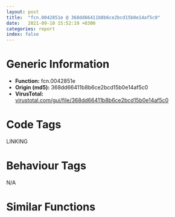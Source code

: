 ```yaml
---
layout: post
title:  "fcn.0042851e @ 368dd66411b8b6ce2bcd15b0e14af5c0"
date:   2021-09-10 15:52:19 +0300
categories: report
index: false
---
```


# Generic Information
- **Function:** fcn.0042851e
- **Origin (md5):** 368dd66411b8b6ce2bcd15b0e14af5c0
- **VirusTotal:** [virustotal.com/gui/file/368dd66411b8b6ce2bcd15b0e14af5c0][virustotal_ref]

# Code Tags
<span class="tag" id="LINKING">LINKING</span>


# Behaviour Tags
<span class="bhv-tag" id="na">N/A</span>

# Similar Functions
<script type="text/javascript" src="https://www.gstatic.com/charts/loader.js"></script>
<script type="text/javascript">

    google.charts.load('current', {'packages':['corechart']});
    google.charts.setOnLoadCallback(drawChart);

    function drawChart() {
    var data = new google.visualization.DataTable();
        data.addColumn('number', 'X');
        data.addColumn('number', 'Y');
        data.addColumn({type: 'string', role: 'tooltip', 'p': {'html': true}});
        data.addColumn({'type': 'string', 'role': 'style'});
        
        data.addRows([
    [-26.275787353515625, 210.88331604003906, '<b><a href="/report/fcn.0042851e@368dd66411b8b6ce2bcd15b0e14af5c0">fcn.0042851e</a><br>@368dd66411b8b6ce2bcd15b0e14af5c0</b><br>mov edi, edi<br>push ebp<br>mov ebp, esp<br>push ecx<br>push ebx<br>push esi<br>push edi<br>mov edi, dword[ebp+8]<br>jmp 0x4285d0<br>mov ebx, dword[edi]<br>lea eax, [ebx*4+0x4d7b28]<br>mov esi, dword[eax]<br>mov dword[ebp-4], eax<br>test esi, esi<br>je 0x42854c<br>cmp esi, 0xffffffff<br>je 0x4285cd<br>jmp 0x4285c9<br>mov ebx, dword[ebx*4+0x43bf40]<br>push 0x800<br>push 0<br>push ebx<br>call dword[sym.imp.KERNEL32.dll_LoadLibraryExW]<br>mov esi, eax<br>test esi, esi<br>jne 0x4285b7<br>call dword[sym.imp.KERNEL32.dll_GetLastError]<br>cmp eax, 0x57<br>jne 0x4285a7<br>push 7<br>push str.api_ms_<br>push ebx<br>call fcn.00425be8<br>add esp, 0xc<br>test eax, eax<br>je 0x4285a7<br>push 7<br>push str.ext_ms_<br>push ebx<br>call fcn.00425be8<br>add esp, 0xc<br>test eax, eax<br>je 0x4285a7<br>push esi<br>push esi<br>push ebx<br>call dword[sym.imp.KERNEL32.dll_LoadLibraryExW]<br>mov esi, eax<br>jmp 0x4285a9<br>xor esi, esi<br>test esi, esi<br>jne 0x4285b7<br>mov ecx, dword[ebp-4]<br>or eax, 0xffffffff<br>xchg dword[ecx], eax<br>jmp 0x4285cd<br>mov ecx, dword[ebp-4]<br>mov eax, esi<br>xchg dword[ecx], eax<br>test eax, eax<br>je 0x4285c9<br>push esi<br>call dword[sym.imp.KERNEL32.dll_FreeLibrary]<br>test esi, esi<br>jne 0x4285e2<br>add edi, 4<br>cmp edi, dword[ebp+0xc]<br>jne 0x42852f<br>xor eax, eax<br>pop edi<br>pop esi<br>pop ebx<br>mov esp, ebp<br>pop ebp<br>ret <br>mov eax, esi<br>jmp 0x4285db<br><eoc> ', 'point { fill-color: #e0440e; }'],
[-18.191673278808594, 157.600341796875, '<b><a href="/report/fcn.00473510@2dd6da6129e47fd72c5b6249eef16bbb">fcn.00473510</a><br>@2dd6da6129e47fd72c5b6249eef16bbb</b><br>mov edi, edi<br>push ebp<br>mov ebp, esp<br>push ecx<br>push ebx<br>push esi<br>push edi<br>mov edi, dword[ebp+8]<br>jmp 0x4735c2<br>mov ebx, dword[edi]<br>lea eax, [ebx*4+0x49f008]<br>mov esi, dword[eax]<br>mov dword[ebp-4], eax<br>test esi, esi<br>je 0x47353e<br>cmp esi, 0xffffffff<br>je 0x4735bf<br>jmp 0x4735bb<br>mov ebx, dword[ebx*4+0x48b2c0]<br>push 0x800<br>push 0<br>push ebx<br>call dword[sym.imp.KERNEL32.dll_LoadLibraryExW]<br>mov esi, eax<br>test esi, esi<br>jne 0x4735a9<br>call dword[sym.imp.KERNEL32.dll_GetLastError]<br>cmp eax, 0x57<br>jne 0x473599<br>push 7<br>push str.api_ms_<br>push ebx<br>call fcn.00471198<br>add esp, 0xc<br>test eax, eax<br>je 0x473599<br>push 7<br>push str.ext_ms_<br>push ebx<br>call fcn.00471198<br>add esp, 0xc<br>test eax, eax<br>je 0x473599<br>push esi<br>push esi<br>push ebx<br>call dword[sym.imp.KERNEL32.dll_LoadLibraryExW]<br>mov esi, eax<br>jmp 0x47359b<br>xor esi, esi<br>test esi, esi<br>jne 0x4735a9<br>mov ecx, dword[ebp-4]<br>or eax, 0xffffffff<br>xchg dword[ecx], eax<br>jmp 0x4735bf<br>mov ecx, dword[ebp-4]<br>mov eax, esi<br>xchg dword[ecx], eax<br>test eax, eax<br>je 0x4735bb<br>push esi<br>call dword[sym.imp.KERNEL32.dll_FreeLibrary]<br>test esi, esi<br>jne 0x4735d4<br>add edi, 4<br>cmp edi, dword[ebp+0xc]<br>jne 0x473521<br>xor eax, eax<br>pop edi<br>pop esi<br>pop ebx<br>mov esp, ebp<br>pop ebp<br>ret <br>mov eax, esi<br>jmp 0x4735cd<br><eoc> ', 'null'],
[23.22968292236328, -311.05364990234375, '<b><a href="/report/fcn.0046655e@125511dc58d9fe5b15e0562013727778">fcn.0046655e</a><br>@125511dc58d9fe5b15e0562013727778</b><br>push ebp<br>mov ebp, esp<br>push ecx<br>push ebx<br>push esi<br>push edi<br>mov edi, dword[ebp+8]<br>jmp 0x46660e<br>mov ebx, dword[edi]<br>lea eax, [ebx*4+0x49eae8]<br>mov esi, dword[eax]<br>mov dword[ebp-4], eax<br>test esi, esi<br>je 0x46658a<br>cmp esi, 0xffffffff<br>je 0x46660b<br>jmp 0x466607<br>mov ebx, dword[ebx*4+0x48926c]<br>push 0x800<br>push 0<br>push ebx<br>call dword[sym.imp.KERNEL32.dll_LoadLibraryExW]<br>mov esi, eax<br>test esi, esi<br>jne 0x4665f5<br>call dword[sym.imp.KERNEL32.dll_GetLastError]<br>cmp eax, 0x57<br>jne 0x4665e5<br>push 7<br>push str.api-ms-<br>push ebx<br>call fcn.00471198<br>add esp, 0xc<br>test eax, eax<br>je 0x4665e5<br>push 7<br>push str.ext-ms-<br>push ebx<br>call fcn.00471198<br>add esp, 0xc<br>test eax, eax<br>je 0x4665e5<br>push esi<br>push esi<br>push ebx<br>call dword[sym.imp.KERNEL32.dll_LoadLibraryExW]<br>mov esi, eax<br>jmp 0x4665e7<br>xor esi, esi<br>test esi, esi<br>jne 0x4665f5<br>mov ecx, dword[ebp-4]<br>or eax, 0xffffffff<br>xchg dword[ecx], eax<br>jmp 0x46660b<br>mov ecx, dword[ebp-4]<br>mov eax, esi<br>xchg dword[ecx], eax<br>test eax, eax<br>je 0x466607<br>push esi<br>call dword[sym.imp.KERNEL32.dll_FreeLibrary]<br>test esi, esi<br>jne 0x46661e<br>add edi, 4<br>cmp edi, dword[ebp+0xc]<br>jne 0x46656d<br>xor eax, eax<br>pop edi<br>pop esi<br>pop ebx<br>leave <br>ret <br>mov eax, esi<br>jmp 0x466619<br><eoc> ', 'null'],
[14.700180053710938, -278.27117919921875, '<b><a href="/report/fcn.0040bc8f@6312517583453b51c66fd5c06a181092">fcn.0040bc8f</a><br>@6312517583453b51c66fd5c06a181092</b><br>push ebp<br>mov ebp, esp<br>push ecx<br>push ebx<br>push esi<br>push edi<br>mov edi, dword[ebp+8]<br>jmp 0x40bd3f<br>mov ebx, dword[edi]<br>lea eax, [ebx*4+0x42f5a4]<br>mov esi, dword[eax]<br>mov dword[ebp-4], eax<br>test esi, esi<br>je 0x40bcbb<br>cmp esi, 0xffffffff<br>je 0x40bd3c<br>jmp 0x40bd38<br>mov ebx, dword[ebx*4+0x422454]<br>push 0x800<br>push 0<br>push ebx<br>call dword[sym.imp.KERNEL32.dll_LoadLibraryExW]<br>mov esi, eax<br>test esi, esi<br>jne 0x40bd26<br>call dword[sym.imp.KERNEL32.dll_GetLastError]<br>cmp eax, 0x57<br>jne 0x40bd16<br>push 7<br>push str.api-ms-<br>push ebx<br>call fcn.004110a4<br>add esp, 0xc<br>test eax, eax<br>je 0x40bd16<br>push 7<br>push str.ext-ms-<br>push ebx<br>call fcn.004110a4<br>add esp, 0xc<br>test eax, eax<br>je 0x40bd16<br>push esi<br>push esi<br>push ebx<br>call dword[sym.imp.KERNEL32.dll_LoadLibraryExW]<br>mov esi, eax<br>jmp 0x40bd18<br>xor esi, esi<br>test esi, esi<br>jne 0x40bd26<br>mov ecx, dword[ebp-4]<br>or eax, 0xffffffff<br>xchg dword[ecx], eax<br>jmp 0x40bd3c<br>mov ecx, dword[ebp-4]<br>mov eax, esi<br>xchg dword[ecx], eax<br>test eax, eax<br>je 0x40bd38<br>push esi<br>call dword[sym.imp.KERNEL32.dll_FreeLibrary]<br>test esi, esi<br>jne 0x40bd4f<br>add edi, 4<br>cmp edi, dword[ebp+0xc]<br>jne 0x40bc9e<br>xor eax, eax<br>pop edi<br>pop esi<br>pop ebx<br>leave <br>ret <br>mov eax, esi<br>jmp 0x40bd4a<br><eoc> ', 'null'],
[11.912636756896973, 204.68699645996094, '<b><a href="/report/fcn.0041211e@0606e50385fe518042f9ea006b816a98">fcn.0041211e</a><br>@0606e50385fe518042f9ea006b816a98</b><br>mov edi, edi<br>push ebp<br>mov ebp, esp<br>push ecx<br>push ebx<br>push esi<br>push edi<br>mov edi, dword[ebp+8]<br>jmp 0x4121d0<br>mov ebx, dword[edi]<br>lea eax, [ebx*4+0x42f8e0]<br>mov esi, dword[eax]<br>mov dword[ebp-4], eax<br>test esi, esi<br>je 0x41214c<br>cmp esi, 0xffffffff<br>je 0x4121cd<br>jmp 0x4121c9<br>mov ebx, dword[ebx*4+0x423dd8]<br>push 0x800<br>push 0<br>push ebx<br>call dword[sym.imp.KERNEL32.dll_LoadLibraryExW]<br>mov esi, eax<br>test esi, esi<br>jne 0x4121b7<br>call dword[sym.imp.KERNEL32.dll_GetLastError]<br>cmp eax, 0x57<br>jne 0x4121a7<br>push 7<br>push str.api_ms_<br>push ebx<br>call fcn.004110a4<br>add esp, 0xc<br>test eax, eax<br>je 0x4121a7<br>push 7<br>push str.ext_ms_<br>push ebx<br>call fcn.004110a4<br>add esp, 0xc<br>test eax, eax<br>je 0x4121a7<br>push esi<br>push esi<br>push ebx<br>call dword[sym.imp.KERNEL32.dll_LoadLibraryExW]<br>mov esi, eax<br>jmp 0x4121a9<br>xor esi, esi<br>test esi, esi<br>jne 0x4121b7<br>mov ecx, dword[ebp-4]<br>or eax, 0xffffffff<br>xchg dword[ecx], eax<br>jmp 0x4121cd<br>mov ecx, dword[ebp-4]<br>mov eax, esi<br>xchg dword[ecx], eax<br>test eax, eax<br>je 0x4121c9<br>push esi<br>call dword[sym.imp.KERNEL32.dll_FreeLibrary]<br>test esi, esi<br>jne 0x4121e2<br>add edi, 4<br>cmp edi, dword[ebp+0xc]<br>jne 0x41212f<br>xor eax, eax<br>pop edi<br>pop esi<br>pop ebx<br>mov esp, ebp<br>pop ebp<br>ret <br>mov eax, esi<br>jmp 0x4121db<br><eoc> ', 'null'],
[10.234258651733398, -297.8752136230469, '<b><a href="/report/fcn.0046655e@da55f6ad71c51a7bfc62709434cb3d45">fcn.0046655e</a><br>@da55f6ad71c51a7bfc62709434cb3d45</b><br>push ebp<br>mov ebp, esp<br>push ecx<br>push ebx<br>push esi<br>push edi<br>mov edi, dword[ebp+8]<br>jmp 0x46660e<br>mov ebx, dword[edi]<br>lea eax, [ebx*4+0x49eae8]<br>mov esi, dword[eax]<br>mov dword[ebp-4], eax<br>test esi, esi<br>je 0x46658a<br>cmp esi, 0xffffffff<br>je 0x46660b<br>jmp 0x466607<br>mov ebx, dword[ebx*4+0x48926c]<br>push 0x800<br>push 0<br>push ebx<br>call dword[sym.imp.KERNEL32.dll_LoadLibraryExW]<br>mov esi, eax<br>test esi, esi<br>jne 0x4665f5<br>call dword[sym.imp.KERNEL32.dll_GetLastError]<br>cmp eax, 0x57<br>jne 0x4665e5<br>push 7<br>push str.api-ms-<br>push ebx<br>call fcn.00471198<br>add esp, 0xc<br>test eax, eax<br>je 0x4665e5<br>push 7<br>push str.ext-ms-<br>push ebx<br>call fcn.00471198<br>add esp, 0xc<br>test eax, eax<br>je 0x4665e5<br>push esi<br>push esi<br>push ebx<br>call dword[sym.imp.KERNEL32.dll_LoadLibraryExW]<br>mov esi, eax<br>jmp 0x4665e7<br>xor esi, esi<br>test esi, esi<br>jne 0x4665f5<br>mov ecx, dword[ebp-4]<br>or eax, 0xffffffff<br>xchg dword[ecx], eax<br>jmp 0x46660b<br>mov ecx, dword[ebp-4]<br>mov eax, esi<br>xchg dword[ecx], eax<br>test eax, eax<br>je 0x466607<br>push esi<br>call dword[sym.imp.KERNEL32.dll_FreeLibrary]<br>test esi, esi<br>jne 0x46661e<br>add edi, 4<br>cmp edi, dword[ebp+0xc]<br>jne 0x46656d<br>xor eax, eax<br>pop edi<br>pop esi<br>pop ebx<br>leave <br>ret <br>mov eax, esi<br>jmp 0x466619<br><eoc> ', 'null'],
[-11.0234375, 178.46080017089844, '<b><a href="/report/fcn.0042852c@5e50a67c7e8dbb50c23acbc92eb08f0e">fcn.0042852c</a><br>@5e50a67c7e8dbb50c23acbc92eb08f0e</b><br>mov edi, edi<br>push ebp<br>mov ebp, esp<br>push ecx<br>push ebx<br>push esi<br>push edi<br>mov edi, dword[ebp+8]<br>jmp 0x4285de<br>mov ebx, dword[edi]<br>lea eax, [ebx*4+0x449b28]<br>mov esi, dword[eax]<br>mov dword[ebp-4], eax<br>test esi, esi<br>je 0x42855a<br>cmp esi, 0xffffffff<br>je 0x4285db<br>jmp 0x4285d7<br>mov ebx, dword[ebx*4+0x43bf40]<br>push 0x800<br>push 0<br>push ebx<br>call dword[sym.imp.KERNEL32.dll_LoadLibraryExW]<br>mov esi, eax<br>test esi, esi<br>jne 0x4285c5<br>call dword[sym.imp.KERNEL32.dll_GetLastError]<br>cmp eax, 0x57<br>jne 0x4285b5<br>push 7<br>push str.api_ms_<br>push ebx<br>call fcn.00425bf8<br>add esp, 0xc<br>test eax, eax<br>je 0x4285b5<br>push 7<br>push str.ext_ms_<br>push ebx<br>call fcn.00425bf8<br>add esp, 0xc<br>test eax, eax<br>je 0x4285b5<br>push esi<br>push esi<br>push ebx<br>call dword[sym.imp.KERNEL32.dll_LoadLibraryExW]<br>mov esi, eax<br>jmp 0x4285b7<br>xor esi, esi<br>test esi, esi<br>jne 0x4285c5<br>mov ecx, dword[ebp-4]<br>or eax, 0xffffffff<br>xchg dword[ecx], eax<br>jmp 0x4285db<br>mov ecx, dword[ebp-4]<br>mov eax, esi<br>xchg dword[ecx], eax<br>test eax, eax<br>je 0x4285d7<br>push esi<br>call dword[sym.imp.KERNEL32.dll_FreeLibrary]<br>test esi, esi<br>jne 0x4285f0<br>add edi, 4<br>cmp edi, dword[ebp+0xc]<br>jne 0x42853d<br>xor eax, eax<br>pop edi<br>pop esi<br>pop ebx<br>mov esp, ebp<br>pop ebp<br>ret <br>mov eax, esi<br>jmp 0x4285e9<br><eoc> ', 'null'],
[50.016761779785156, -267.38690185546875, '<b><a href="/report/fcn.0046655e@2a380710d2016aed75cfad6eacab1d1a">fcn.0046655e</a><br>@2a380710d2016aed75cfad6eacab1d1a</b><br>push ebp<br>mov ebp, esp<br>push ecx<br>push ebx<br>push esi<br>push edi<br>mov edi, dword[ebp+8]<br>jmp 0x46660e<br>mov ebx, dword[edi]<br>lea eax, [ebx*4+0x49eae8]<br>mov esi, dword[eax]<br>mov dword[ebp-4], eax<br>test esi, esi<br>je 0x46658a<br>cmp esi, 0xffffffff<br>je 0x46660b<br>jmp 0x466607<br>mov ebx, dword[ebx*4+0x48926c]<br>push 0x800<br>push 0<br>push ebx<br>call dword[sym.imp.KERNEL32.dll_LoadLibraryExW]<br>mov esi, eax<br>test esi, esi<br>jne 0x4665f5<br>call dword[sym.imp.KERNEL32.dll_GetLastError]<br>cmp eax, 0x57<br>jne 0x4665e5<br>push 7<br>push str.api-ms-<br>push ebx<br>call fcn.00471198<br>add esp, 0xc<br>test eax, eax<br>je 0x4665e5<br>push 7<br>push str.ext-ms-<br>push ebx<br>call fcn.00471198<br>add esp, 0xc<br>test eax, eax<br>je 0x4665e5<br>push esi<br>push esi<br>push ebx<br>call dword[sym.imp.KERNEL32.dll_LoadLibraryExW]<br>mov esi, eax<br>jmp 0x4665e7<br>xor esi, esi<br>test esi, esi<br>jne 0x4665f5<br>mov ecx, dword[ebp-4]<br>or eax, 0xffffffff<br>xchg dword[ecx], eax<br>jmp 0x46660b<br>mov ecx, dword[ebp-4]<br>mov eax, esi<br>xchg dword[ecx], eax<br>test eax, eax<br>je 0x466607<br>push esi<br>call dword[sym.imp.KERNEL32.dll_FreeLibrary]<br>test esi, esi<br>jne 0x46661e<br>add edi, 4<br>cmp edi, dword[ebp+0xc]<br>jne 0x46656d<br>xor eax, eax<br>pop edi<br>pop esi<br>pop ebx<br>leave <br>ret <br>mov eax, esi<br>jmp 0x466619<br><eoc> ', 'null'],
[28.923898696899414, -291.8646545410156, '<b><a href="/report/fcn.0046655e@394c28c779b535ac47055481e5ab2427">fcn.0046655e</a><br>@394c28c779b535ac47055481e5ab2427</b><br>push ebp<br>mov ebp, esp<br>push ecx<br>push ebx<br>push esi<br>push edi<br>mov edi, dword[ebp+8]<br>jmp 0x46660e<br>mov ebx, dword[edi]<br>lea eax, [ebx*4+0x49eae8]<br>mov esi, dword[eax]<br>mov dword[ebp-4], eax<br>test esi, esi<br>je 0x46658a<br>cmp esi, 0xffffffff<br>je 0x46660b<br>jmp 0x466607<br>mov ebx, dword[ebx*4+0x48926c]<br>push 0x800<br>push 0<br>push ebx<br>call dword[sym.imp.KERNEL32.dll_LoadLibraryExW]<br>mov esi, eax<br>test esi, esi<br>jne 0x4665f5<br>call dword[sym.imp.KERNEL32.dll_GetLastError]<br>cmp eax, 0x57<br>jne 0x4665e5<br>push 7<br>push str.api-ms-<br>push ebx<br>call fcn.00471198<br>add esp, 0xc<br>test eax, eax<br>je 0x4665e5<br>push 7<br>push str.ext-ms-<br>push ebx<br>call fcn.00471198<br>add esp, 0xc<br>test eax, eax<br>je 0x4665e5<br>push esi<br>push esi<br>push ebx<br>call dword[sym.imp.KERNEL32.dll_LoadLibraryExW]<br>mov esi, eax<br>jmp 0x4665e7<br>xor esi, esi<br>test esi, esi<br>jne 0x4665f5<br>mov ecx, dword[ebp-4]<br>or eax, 0xffffffff<br>xchg dword[ecx], eax<br>jmp 0x46660b<br>mov ecx, dword[ebp-4]<br>mov eax, esi<br>xchg dword[ecx], eax<br>test eax, eax<br>je 0x466607<br>push esi<br>call dword[sym.imp.KERNEL32.dll_FreeLibrary]<br>test esi, esi<br>jne 0x46661e<br>add edi, 4<br>cmp edi, dword[ebp+0xc]<br>jne 0x46656d<br>xor eax, eax<br>pop edi<br>pop esi<br>pop ebx<br>leave <br>ret <br>mov eax, esi<br>jmp 0x466619<br><eoc> ', 'null'],
[45.92106246948242, -286.6166076660156, '<b><a href="/report/fcn.00417e6f@b41633237f937bbe6f9bcfbdce811f10">fcn.00417e6f</a><br>@b41633237f937bbe6f9bcfbdce811f10</b><br>push ebp<br>mov ebp, esp<br>push ecx<br>push ebx<br>push esi<br>push edi<br>mov edi, dword[ebp+8]<br>jmp 0x417f1f<br>mov ebx, dword[edi]<br>lea eax, [ebx*4+0x4c35ec]<br>mov esi, dword[eax]<br>mov dword[ebp-4], eax<br>test esi, esi<br>je 0x417e9b<br>cmp esi, 0xffffffff<br>je 0x417f1c<br>jmp 0x417f18<br>mov ebx, dword[ebx*4+0x4b44ac]<br>push 0x800<br>push 0<br>push ebx<br>call dword[sym.imp.KERNEL32.dll_LoadLibraryExW]<br>mov esi, eax<br>test esi, esi<br>jne 0x417f06<br>call dword[sym.imp.KERNEL32.dll_GetLastError]<br>cmp eax, 0x57<br>jne 0x417ef6<br>push 7<br>push str.api-ms-<br>push ebx<br>call fcn.0041ed35<br>add esp, 0xc<br>test eax, eax<br>je 0x417ef6<br>push 7<br>push str.ext-ms-<br>push ebx<br>call fcn.0041ed35<br>add esp, 0xc<br>test eax, eax<br>je 0x417ef6<br>push esi<br>push esi<br>push ebx<br>call dword[sym.imp.KERNEL32.dll_LoadLibraryExW]<br>mov esi, eax<br>jmp 0x417ef8<br>xor esi, esi<br>test esi, esi<br>jne 0x417f06<br>mov ecx, dword[ebp-4]<br>or eax, 0xffffffff<br>xchg dword[ecx], eax<br>jmp 0x417f1c<br>mov ecx, dword[ebp-4]<br>mov eax, esi<br>xchg dword[ecx], eax<br>test eax, eax<br>je 0x417f18<br>push esi<br>call dword[sym.imp.KERNEL32.dll_FreeLibrary]<br>test esi, esi<br>jne 0x417f2f<br>add edi, 4<br>cmp edi, dword[ebp+0xc]<br>jne 0x417e7e<br>xor eax, eax<br>pop edi<br>pop esi<br>pop ebx<br>leave <br>ret <br>mov eax, esi<br>jmp 0x417f2a<br><eoc> ', 'null'],
[-41.18856430053711, 192.40628051757812, '<b><a href="/report/fcn.0041211e@31d828bf241be93b3ffe89cf3c313d44">fcn.0041211e</a><br>@31d828bf241be93b3ffe89cf3c313d44</b><br>mov edi, edi<br>push ebp<br>mov ebp, esp<br>push ecx<br>push ebx<br>push esi<br>push edi<br>mov edi, dword[ebp+8]<br>jmp 0x4121d0<br>mov ebx, dword[edi]<br>lea eax, [ebx*4+0x42f8e0]<br>mov esi, dword[eax]<br>mov dword[ebp-4], eax<br>test esi, esi<br>je 0x41214c<br>cmp esi, 0xffffffff<br>je 0x4121cd<br>jmp 0x4121c9<br>mov ebx, dword[ebx*4+0x423dd8]<br>push 0x800<br>push 0<br>push ebx<br>call dword[sym.imp.KERNEL32.dll_LoadLibraryExW]<br>mov esi, eax<br>test esi, esi<br>jne 0x4121b7<br>call dword[sym.imp.KERNEL32.dll_GetLastError]<br>cmp eax, 0x57<br>jne 0x4121a7<br>push 7<br>push str.api_ms_<br>push ebx<br>call fcn.004110a4<br>add esp, 0xc<br>test eax, eax<br>je 0x4121a7<br>push 7<br>push str.ext_ms_<br>push ebx<br>call fcn.004110a4<br>add esp, 0xc<br>test eax, eax<br>je 0x4121a7<br>push esi<br>push esi<br>push ebx<br>call dword[sym.imp.KERNEL32.dll_LoadLibraryExW]<br>mov esi, eax<br>jmp 0x4121a9<br>xor esi, esi<br>test esi, esi<br>jne 0x4121b7<br>mov ecx, dword[ebp-4]<br>or eax, 0xffffffff<br>xchg dword[ecx], eax<br>jmp 0x4121cd<br>mov ecx, dword[ebp-4]<br>mov eax, esi<br>xchg dword[ecx], eax<br>test eax, eax<br>je 0x4121c9<br>push esi<br>call dword[sym.imp.KERNEL32.dll_FreeLibrary]<br>test esi, esi<br>jne 0x4121e2<br>add edi, 4<br>cmp edi, dword[ebp+0xc]<br>jne 0x41212f<br>xor eax, eax<br>pop edi<br>pop esi<br>pop ebx<br>mov esp, ebp<br>pop ebp<br>ret <br>mov eax, esi<br>jmp 0x4121db<br><eoc> ', 'null'],
[-30.709442138671875, 175.07159423828125, '<b><a href="/report/fcn.0049a331@27ac6b5c7fa1ad11790cdc733c25a701">fcn.0049a331</a><br>@27ac6b5c7fa1ad11790cdc733c25a701</b><br>mov edi, edi<br>push ebp<br>mov ebp, esp<br>push ecx<br>push ebx<br>push esi<br>push edi<br>mov edi, dword[ebp+8]<br>jmp 0x49a3e3<br>mov ebx, dword[edi]<br>lea eax, [ebx*4+0x4ec518]<br>mov esi, dword[eax]<br>mov dword[ebp-4], eax<br>test esi, esi<br>je 0x49a35f<br>cmp esi, 0xffffffff<br>je 0x49a3e0<br>jmp 0x49a3dc<br>mov ebx, dword[ebx*4+0x4c24f8]<br>push 0x800<br>push 0<br>push ebx<br>call dword[sym.imp.KERNEL32.dll_LoadLibraryExW]<br>mov esi, eax<br>test esi, esi<br>jne 0x49a3ca<br>call dword[sym.imp.KERNEL32.dll_GetLastError]<br>cmp eax, 0x57<br>jne 0x49a3ba<br>push 7<br>push str.api_ms_<br>push ebx<br>call fcn.004970a8<br>add esp, 0xc<br>test eax, eax<br>je 0x49a3ba<br>push 7<br>push str.ext_ms_<br>push ebx<br>call fcn.004970a8<br>add esp, 0xc<br>test eax, eax<br>je 0x49a3ba<br>push esi<br>push esi<br>push ebx<br>call dword[sym.imp.KERNEL32.dll_LoadLibraryExW]<br>mov esi, eax<br>jmp 0x49a3bc<br>xor esi, esi<br>test esi, esi<br>jne 0x49a3ca<br>mov ecx, dword[ebp-4]<br>or eax, 0xffffffff<br>xchg dword[ecx], eax<br>jmp 0x49a3e0<br>mov ecx, dword[ebp-4]<br>mov eax, esi<br>xchg dword[ecx], eax<br>test eax, eax<br>je 0x49a3dc<br>push esi<br>call dword[sym.imp.KERNEL32.dll_FreeLibrary]<br>test esi, esi<br>jne 0x49a3f5<br>add edi, 4<br>cmp edi, dword[ebp+0xc]<br>jne 0x49a342<br>xor eax, eax<br>pop edi<br>pop esi<br>pop ebx<br>mov esp, ebp<br>pop ebp<br>ret <br>mov eax, esi<br>jmp 0x49a3ee<br><eoc> ', 'null'],
[2.5671262741088867, 162.69180297851562, '<b><a href="/report/fcn.004126de@392603f57220d3cbcf6b89fd2a3b66d1">fcn.004126de</a><br>@392603f57220d3cbcf6b89fd2a3b66d1</b><br>mov edi, edi<br>push ebp<br>mov ebp, esp<br>push ecx<br>push ebx<br>push esi<br>push edi<br>mov edi, dword[ebp+8]<br>jmp 0x412790<br>mov ebx, dword[edi]<br>lea eax, [ebx*4+0x4308e0]<br>mov esi, dword[eax]<br>mov dword[ebp-4], eax<br>test esi, esi<br>je 0x41270c<br>cmp esi, 0xffffffff<br>je 0x41278d<br>jmp 0x412789<br>mov ebx, dword[ebx*4+0x424dd8]<br>push 0x800<br>push 0<br>push ebx<br>call dword[sym.imp.KERNEL32.dll_LoadLibraryExW]<br>mov esi, eax<br>test esi, esi<br>jne 0x412777<br>call dword[sym.imp.KERNEL32.dll_GetLastError]<br>cmp eax, 0x57<br>jne 0x412767<br>push 7<br>push str.api_ms_<br>push ebx<br>call fcn.00411664<br>add esp, 0xc<br>test eax, eax<br>je 0x412767<br>push 7<br>push str.ext_ms_<br>push ebx<br>call fcn.00411664<br>add esp, 0xc<br>test eax, eax<br>je 0x412767<br>push esi<br>push esi<br>push ebx<br>call dword[sym.imp.KERNEL32.dll_LoadLibraryExW]<br>mov esi, eax<br>jmp 0x412769<br>xor esi, esi<br>test esi, esi<br>jne 0x412777<br>mov ecx, dword[ebp-4]<br>or eax, 0xffffffff<br>xchg dword[ecx], eax<br>jmp 0x41278d<br>mov ecx, dword[ebp-4]<br>mov eax, esi<br>xchg dword[ecx], eax<br>test eax, eax<br>je 0x412789<br>push esi<br>call dword[sym.imp.KERNEL32.dll_FreeLibrary]<br>test esi, esi<br>jne 0x4127a2<br>add edi, 4<br>cmp edi, dword[ebp+0xc]<br>jne 0x4126ef<br>xor eax, eax<br>pop edi<br>pop esi<br>pop ebx<br>mov esp, ebp<br>pop ebp<br>ret <br>mov eax, esi<br>jmp 0x41279b<br><eoc> ', 'null'],
[-46.282222747802734, 242.17616271972656, '<b><a href="/report/fcn.00488302@27ac6b5c7fa1ad11790cdc733c25a701">fcn.00488302</a><br>@27ac6b5c7fa1ad11790cdc733c25a701</b><br>push ebp<br>mov ebp, esp<br>push ecx<br>push ebx<br>push esi<br>push edi<br>mov edi, dword[ebp+8]<br>jmp 0x4883b2<br>mov ebx, dword[edi]<br>lea eax, [ebx*4+0x4ebec8]<br>mov esi, dword[eax]<br>mov dword[ebp-4], eax<br>test esi, esi<br>je 0x48832e<br>cmp esi, 0xffffffff<br>je 0x4883af<br>jmp 0x4883ab<br>mov ebx, dword[ebx*4+0x4bfcec]<br>push 0x800<br>push 0<br>push ebx<br>call dword[sym.imp.KERNEL32.dll_LoadLibraryExW]<br>mov esi, eax<br>test esi, esi<br>jne 0x488399<br>call dword[sym.imp.KERNEL32.dll_GetLastError]<br>cmp eax, 0x57<br>jne 0x488389<br>push 7<br>push str.api_ms_<br>push ebx<br>call fcn.004970a8<br>add esp, 0xc<br>test eax, eax<br>je 0x488389<br>push 7<br>push str.ext_ms_<br>push ebx<br>call fcn.004970a8<br>add esp, 0xc<br>test eax, eax<br>je 0x488389<br>push esi<br>push esi<br>push ebx<br>call dword[sym.imp.KERNEL32.dll_LoadLibraryExW]<br>mov esi, eax<br>jmp 0x48838b<br>xor esi, esi<br>test esi, esi<br>jne 0x488399<br>mov ecx, dword[ebp-4]<br>or eax, 0xffffffff<br>xchg dword[ecx], eax<br>jmp 0x4883af<br>mov ecx, dword[ebp-4]<br>mov eax, esi<br>xchg dword[ecx], eax<br>test eax, eax<br>je 0x4883ab<br>push esi<br>call dword[sym.imp.KERNEL32.dll_FreeLibrary]<br>test esi, esi<br>jne 0x4883c4<br>add edi, 4<br>cmp edi, dword[ebp+0xc]<br>jne 0x488311<br>xor eax, eax<br>pop edi<br>pop esi<br>pop ebx<br>mov esp, ebp<br>pop ebp<br>ret <br>mov eax, esi<br>jmp 0x4883bd<br><eoc> ', 'null'],
[41.96142578125, -303.94976806640625, '<b><a href="/report/fcn.0040bc8f@8fe319558c6f221efde51f3acc33b19c">fcn.0040bc8f</a><br>@8fe319558c6f221efde51f3acc33b19c</b><br>push ebp<br>mov ebp, esp<br>push ecx<br>push ebx<br>push esi<br>push edi<br>mov edi, dword[ebp+8]<br>jmp 0x40bd3f<br>mov ebx, dword[edi]<br>lea eax, [ebx*4+0x42f5a4]<br>mov esi, dword[eax]<br>mov dword[ebp-4], eax<br>test esi, esi<br>je 0x40bcbb<br>cmp esi, 0xffffffff<br>je 0x40bd3c<br>jmp 0x40bd38<br>mov ebx, dword[ebx*4+0x422454]<br>push 0x800<br>push 0<br>push ebx<br>call dword[sym.imp.KERNEL32.dll_LoadLibraryExW]<br>mov esi, eax<br>test esi, esi<br>jne 0x40bd26<br>call dword[sym.imp.KERNEL32.dll_GetLastError]<br>cmp eax, 0x57<br>jne 0x40bd16<br>push 7<br>push str.api-ms-<br>push ebx<br>call fcn.004110a4<br>add esp, 0xc<br>test eax, eax<br>je 0x40bd16<br>push 7<br>push str.ext-ms-<br>push ebx<br>call fcn.004110a4<br>add esp, 0xc<br>test eax, eax<br>je 0x40bd16<br>push esi<br>push esi<br>push ebx<br>call dword[sym.imp.KERNEL32.dll_LoadLibraryExW]<br>mov esi, eax<br>jmp 0x40bd18<br>xor esi, esi<br>test esi, esi<br>jne 0x40bd26<br>mov ecx, dword[ebp-4]<br>or eax, 0xffffffff<br>xchg dword[ecx], eax<br>jmp 0x40bd3c<br>mov ecx, dword[ebp-4]<br>mov eax, esi<br>xchg dword[ecx], eax<br>test eax, eax<br>je 0x40bd38<br>push esi<br>call dword[sym.imp.KERNEL32.dll_FreeLibrary]<br>test esi, esi<br>jne 0x40bd4f<br>add edi, 4<br>cmp edi, dword[ebp+0xc]<br>jne 0x40bc9e<br>xor eax, eax<br>pop edi<br>pop esi<br>pop ebx<br>leave <br>ret <br>mov eax, esi<br>jmp 0x40bd4a<br><eoc> ', 'null'],
[-61.095699310302734, 195.40769958496094, '<b><a href="/report/fcn.00473510@ce2d7db52a4e79f76ce765b07f5eead2">fcn.00473510</a><br>@ce2d7db52a4e79f76ce765b07f5eead2</b><br>mov edi, edi<br>push ebp<br>mov ebp, esp<br>push ecx<br>push ebx<br>push esi<br>push edi<br>mov edi, dword[ebp+8]<br>jmp 0x4735c2<br>mov ebx, dword[edi]<br>lea eax, [ebx*4+0x49f008]<br>mov esi, dword[eax]<br>mov dword[ebp-4], eax<br>test esi, esi<br>je 0x47353e<br>cmp esi, 0xffffffff<br>je 0x4735bf<br>jmp 0x4735bb<br>mov ebx, dword[ebx*4+0x48b2c0]<br>push 0x800<br>push 0<br>push ebx<br>call dword[sym.imp.KERNEL32.dll_LoadLibraryExW]<br>mov esi, eax<br>test esi, esi<br>jne 0x4735a9<br>call dword[sym.imp.KERNEL32.dll_GetLastError]<br>cmp eax, 0x57<br>jne 0x473599<br>push 7<br>push str.api_ms_<br>push ebx<br>call fcn.00471198<br>add esp, 0xc<br>test eax, eax<br>je 0x473599<br>push 7<br>push str.ext_ms_<br>push ebx<br>call fcn.00471198<br>add esp, 0xc<br>test eax, eax<br>je 0x473599<br>push esi<br>push esi<br>push ebx<br>call dword[sym.imp.KERNEL32.dll_LoadLibraryExW]<br>mov esi, eax<br>jmp 0x47359b<br>xor esi, esi<br>test esi, esi<br>jne 0x4735a9<br>mov ecx, dword[ebp-4]<br>or eax, 0xffffffff<br>xchg dword[ecx], eax<br>jmp 0x4735bf<br>mov ecx, dword[ebp-4]<br>mov eax, esi<br>xchg dword[ecx], eax<br>test eax, eax<br>je 0x4735bb<br>push esi<br>call dword[sym.imp.KERNEL32.dll_FreeLibrary]<br>test esi, esi<br>jne 0x4735d4<br>add edi, 4<br>cmp edi, dword[ebp+0xc]<br>jne 0x473521<br>xor eax, eax<br>pop edi<br>pop esi<br>pop ebx<br>mov esp, ebp<br>pop ebp<br>ret <br>mov eax, esi<br>jmp 0x4735cd<br><eoc> ', 'null'],
[37.33259963989258, -323.0281066894531, '<b><a href="/report/fcn.0046655e@ce2d7db52a4e79f76ce765b07f5eead2">fcn.0046655e</a><br>@ce2d7db52a4e79f76ce765b07f5eead2</b><br>push ebp<br>mov ebp, esp<br>push ecx<br>push ebx<br>push esi<br>push edi<br>mov edi, dword[ebp+8]<br>jmp 0x46660e<br>mov ebx, dword[edi]<br>lea eax, [ebx*4+0x49eae8]<br>mov esi, dword[eax]<br>mov dword[ebp-4], eax<br>test esi, esi<br>je 0x46658a<br>cmp esi, 0xffffffff<br>je 0x46660b<br>jmp 0x466607<br>mov ebx, dword[ebx*4+0x48926c]<br>push 0x800<br>push 0<br>push ebx<br>call dword[sym.imp.KERNEL32.dll_LoadLibraryExW]<br>mov esi, eax<br>test esi, esi<br>jne 0x4665f5<br>call dword[sym.imp.KERNEL32.dll_GetLastError]<br>cmp eax, 0x57<br>jne 0x4665e5<br>push 7<br>push str.api-ms-<br>push ebx<br>call fcn.00471198<br>add esp, 0xc<br>test eax, eax<br>je 0x4665e5<br>push 7<br>push str.ext-ms-<br>push ebx<br>call fcn.00471198<br>add esp, 0xc<br>test eax, eax<br>je 0x4665e5<br>push esi<br>push esi<br>push ebx<br>call dword[sym.imp.KERNEL32.dll_LoadLibraryExW]<br>mov esi, eax<br>jmp 0x4665e7<br>xor esi, esi<br>test esi, esi<br>jne 0x4665f5<br>mov ecx, dword[ebp-4]<br>or eax, 0xffffffff<br>xchg dword[ecx], eax<br>jmp 0x46660b<br>mov ecx, dword[ebp-4]<br>mov eax, esi<br>xchg dword[ecx], eax<br>test eax, eax<br>je 0x466607<br>push esi<br>call dword[sym.imp.KERNEL32.dll_FreeLibrary]<br>test esi, esi<br>jne 0x46661e<br>add edi, 4<br>cmp edi, dword[ebp+0xc]<br>jne 0x46656d<br>xor eax, eax<br>pop edi<br>pop esi<br>pop ebx<br>leave <br>ret <br>mov eax, esi<br>jmp 0x466619<br><eoc> ', 'null'],
[8.68592357635498, 183.59841918945312, '<b><a href="/report/fcn.00473510@da55f6ad71c51a7bfc62709434cb3d45">fcn.00473510</a><br>@da55f6ad71c51a7bfc62709434cb3d45</b><br>mov edi, edi<br>push ebp<br>mov ebp, esp<br>push ecx<br>push ebx<br>push esi<br>push edi<br>mov edi, dword[ebp+8]<br>jmp 0x4735c2<br>mov ebx, dword[edi]<br>lea eax, [ebx*4+0x49f008]<br>mov esi, dword[eax]<br>mov dword[ebp-4], eax<br>test esi, esi<br>je 0x47353e<br>cmp esi, 0xffffffff<br>je 0x4735bf<br>jmp 0x4735bb<br>mov ebx, dword[ebx*4+0x48b2c0]<br>push 0x800<br>push 0<br>push ebx<br>call dword[sym.imp.KERNEL32.dll_LoadLibraryExW]<br>mov esi, eax<br>test esi, esi<br>jne 0x4735a9<br>call dword[sym.imp.KERNEL32.dll_GetLastError]<br>cmp eax, 0x57<br>jne 0x473599<br>push 7<br>push str.api_ms_<br>push ebx<br>call fcn.00471198<br>add esp, 0xc<br>test eax, eax<br>je 0x473599<br>push 7<br>push str.ext_ms_<br>push ebx<br>call fcn.00471198<br>add esp, 0xc<br>test eax, eax<br>je 0x473599<br>push esi<br>push esi<br>push ebx<br>call dword[sym.imp.KERNEL32.dll_LoadLibraryExW]<br>mov esi, eax<br>jmp 0x47359b<br>xor esi, esi<br>test esi, esi<br>jne 0x4735a9<br>mov ecx, dword[ebp-4]<br>or eax, 0xffffffff<br>xchg dword[ecx], eax<br>jmp 0x4735bf<br>mov ecx, dword[ebp-4]<br>mov eax, esi<br>xchg dword[ecx], eax<br>test eax, eax<br>je 0x4735bb<br>push esi<br>call dword[sym.imp.KERNEL32.dll_FreeLibrary]<br>test esi, esi<br>jne 0x4735d4<br>add edi, 4<br>cmp edi, dword[ebp+0xc]<br>jne 0x473521<br>xor eax, eax<br>pop edi<br>pop esi<br>pop ebx<br>mov esp, ebp<br>pop ebp<br>ret <br>mov eax, esi<br>jmp 0x4735cd<br><eoc> ', 'null'],
[61.43368911743164, -299.2721252441406, '<b><a href="/report/fcn.0041f520@adc325bca51b67a67785e7e986af8b4d">fcn.0041f520</a><br>@adc325bca51b67a67785e7e986af8b4d</b><br>push ebp<br>mov ebp, esp<br>push ecx<br>push ebx<br>push esi<br>push edi<br>mov edi, dword[ebp+8]<br>jmp 0x41f5d0<br>mov ebx, dword[edi]<br>lea eax, [ebx*4+0x449608]<br>mov esi, dword[eax]<br>mov dword[ebp-4], eax<br>test esi, esi<br>je 0x41f54c<br>cmp esi, 0xffffffff<br>je 0x41f5cd<br>jmp 0x41f5c9<br>mov ebx, dword[ebx*4+0x43a080]<br>push 0x800<br>push 0<br>push ebx<br>call dword[sym.imp.KERNEL32.dll_LoadLibraryExW]<br>mov esi, eax<br>test esi, esi<br>jne 0x41f5b7<br>call dword[sym.imp.KERNEL32.dll_GetLastError]<br>cmp eax, 0x57<br>jne 0x41f5a7<br>push 7<br>push str.api-ms-<br>push ebx<br>call fcn.00425bf8<br>add esp, 0xc<br>test eax, eax<br>je 0x41f5a7<br>push 7<br>push str.ext-ms-<br>push ebx<br>call fcn.00425bf8<br>add esp, 0xc<br>test eax, eax<br>je 0x41f5a7<br>push esi<br>push esi<br>push ebx<br>call dword[sym.imp.KERNEL32.dll_LoadLibraryExW]<br>mov esi, eax<br>jmp 0x41f5a9<br>xor esi, esi<br>test esi, esi<br>jne 0x41f5b7<br>mov ecx, dword[ebp-4]<br>or eax, 0xffffffff<br>xchg dword[ecx], eax<br>jmp 0x41f5cd<br>mov ecx, dword[ebp-4]<br>mov eax, esi<br>xchg dword[ecx], eax<br>test eax, eax<br>je 0x41f5c9<br>push esi<br>call dword[sym.imp.KERNEL32.dll_FreeLibrary]<br>test esi, esi<br>jne 0x41f5e0<br>add edi, 4<br>cmp edi, dword[ebp+0xc]<br>jne 0x41f52f<br>xor eax, eax<br>pop edi<br>pop esi<br>pop ebx<br>leave <br>ret <br>mov eax, esi<br>jmp 0x41f5db<br><eoc> ', 'null'],
[-68.19647979736328, 116.76181030273438, '<b><a href="/report/fcn.00407bb9@ea6f23b2cb496f8773ec04df5c0f8d87">fcn.00407bb9</a><br>@ea6f23b2cb496f8773ec04df5c0f8d87</b><br>mov edi, edi<br>push ebp<br>mov ebp, esp<br>mov eax, dword[ebp+8]<br>push edi<br>lea edi, [eax*4+0x49c270]<br>mov ecx, dword[edi]<br>test ecx, ecx<br>je 0x407bda<br>lea eax, [ecx+1]<br>neg eax<br>sbb eax, eax<br>and eax, ecx<br>jmp 0x407c31<br>push ebx<br>mov ebx, dword[eax*4+0x414450]<br>push esi<br>push 0x800<br>push 0<br>push ebx<br>call dword[sym.imp.KERNEL32.dll_LoadLibraryExW]<br>mov esi, eax<br>test esi, esi<br>jne 0x407c1e<br>call dword[sym.imp.KERNEL32.dll_GetLastError]<br>cmp eax, 0x57<br>jne 0x407c0f<br>push esi<br>push esi<br>push ebx<br>call dword[sym.imp.KERNEL32.dll_LoadLibraryExW]<br>mov esi, eax<br>jmp 0x407c11<br>xor esi, esi<br>test esi, esi<br>jne 0x407c1e<br>or eax, 0xffffffff<br>xchg dword[edi], eax<br>xor eax, eax<br>jmp 0x407c2f<br>mov eax, esi<br>xchg dword[edi], eax<br>test eax, eax<br>je 0x407c2d<br>push esi<br>call dword[sym.imp.KERNEL32.dll_FreeLibrary]<br>mov eax, esi<br>pop esi<br>pop ebx<br>pop edi<br>pop ebp<br>ret <br><eoc> ', 'null'],
[32.14152526855469, -272.1047058105469, '<b><a href="/report/fcn.0040c24f@ce89505d1998cb8719c6ac390eeeb98e">fcn.0040c24f</a><br>@ce89505d1998cb8719c6ac390eeeb98e</b><br>push ebp<br>mov ebp, esp<br>push ecx<br>push ebx<br>push esi<br>push edi<br>mov edi, dword[ebp+8]<br>jmp 0x40c2ff<br>mov ebx, dword[edi]<br>lea eax, [ebx*4+0x4305a4]<br>mov esi, dword[eax]<br>mov dword[ebp-4], eax<br>test esi, esi<br>je 0x40c27b<br>cmp esi, 0xffffffff<br>je 0x40c2fc<br>jmp 0x40c2f8<br>mov ebx, dword[ebx*4+0x423454]<br>push 0x800<br>push 0<br>push ebx<br>call dword[sym.imp.KERNEL32.dll_LoadLibraryExW]<br>mov esi, eax<br>test esi, esi<br>jne 0x40c2e6<br>call dword[sym.imp.KERNEL32.dll_GetLastError]<br>cmp eax, 0x57<br>jne 0x40c2d6<br>push 7<br>push str.api-ms-<br>push ebx<br>call fcn.00411664<br>add esp, 0xc<br>test eax, eax<br>je 0x40c2d6<br>push 7<br>push str.ext-ms-<br>push ebx<br>call fcn.00411664<br>add esp, 0xc<br>test eax, eax<br>je 0x40c2d6<br>push esi<br>push esi<br>push ebx<br>call dword[sym.imp.KERNEL32.dll_LoadLibraryExW]<br>mov esi, eax<br>jmp 0x40c2d8<br>xor esi, esi<br>test esi, esi<br>jne 0x40c2e6<br>mov ecx, dword[ebp-4]<br>or eax, 0xffffffff<br>xchg dword[ecx], eax<br>jmp 0x40c2fc<br>mov ecx, dword[ebp-4]<br>mov eax, esi<br>xchg dword[ecx], eax<br>test eax, eax<br>je 0x40c2f8<br>push esi<br>call dword[sym.imp.KERNEL32.dll_FreeLibrary]<br>test esi, esi<br>jne 0x40c30f<br>add edi, 4<br>cmp edi, dword[ebp+0xc]<br>jne 0x40c25e<br>xor eax, eax<br>pop edi<br>pop esi<br>pop ebx<br>leave <br>ret <br>mov eax, esi<br>jmp 0x40c30a<br><eoc> ', 'null'],
[64.75827026367188, -281.0752258300781, '<b><a href="/report/fcn.0040bc8f@9060907d555cecab3519fcbc82318d7e">fcn.0040bc8f</a><br>@9060907d555cecab3519fcbc82318d7e</b><br>push ebp<br>mov ebp, esp<br>push ecx<br>push ebx<br>push esi<br>push edi<br>mov edi, dword[ebp+8]<br>jmp 0x40bd3f<br>mov ebx, dword[edi]<br>lea eax, [ebx*4+0x42f5a4]<br>mov esi, dword[eax]<br>mov dword[ebp-4], eax<br>test esi, esi<br>je 0x40bcbb<br>cmp esi, 0xffffffff<br>je 0x40bd3c<br>jmp 0x40bd38<br>mov ebx, dword[ebx*4+0x422454]<br>push 0x800<br>push 0<br>push ebx<br>call dword[sym.imp.KERNEL32.dll_LoadLibraryExW]<br>mov esi, eax<br>test esi, esi<br>jne 0x40bd26<br>call dword[sym.imp.KERNEL32.dll_GetLastError]<br>cmp eax, 0x57<br>jne 0x40bd16<br>push 7<br>push str.api-ms-<br>push ebx<br>call fcn.004110a4<br>add esp, 0xc<br>test eax, eax<br>je 0x40bd16<br>push 7<br>push str.ext-ms-<br>push ebx<br>call fcn.004110a4<br>add esp, 0xc<br>test eax, eax<br>je 0x40bd16<br>push esi<br>push esi<br>push ebx<br>call dword[sym.imp.KERNEL32.dll_LoadLibraryExW]<br>mov esi, eax<br>jmp 0x40bd18<br>xor esi, esi<br>test esi, esi<br>jne 0x40bd26<br>mov ecx, dword[ebp-4]<br>or eax, 0xffffffff<br>xchg dword[ecx], eax<br>jmp 0x40bd3c<br>mov ecx, dword[ebp-4]<br>mov eax, esi<br>xchg dword[ecx], eax<br>test eax, eax<br>je 0x40bd38<br>push esi<br>call dword[sym.imp.KERNEL32.dll_FreeLibrary]<br>test esi, esi<br>jne 0x40bd4f<br>add edi, 4<br>cmp edi, dword[ebp+0xc]<br>jne 0x40bc9e<br>xor eax, eax<br>pop edi<br>pop esi<br>pop ebx<br>leave <br>ret <br>mov eax, esi<br>jmp 0x40bd4a<br><eoc> ', 'null'],
[-46.05904769897461, 212.77908325195312, '<b><a href="/report/fcn.00473510@f47bfed80cd39ec1aff63db618c8814f">fcn.00473510</a><br>@f47bfed80cd39ec1aff63db618c8814f</b><br>mov edi, edi<br>push ebp<br>mov ebp, esp<br>push ecx<br>push ebx<br>push esi<br>push edi<br>mov edi, dword[ebp+8]<br>jmp 0x4735c2<br>mov ebx, dword[edi]<br>lea eax, [ebx*4+0x49f008]<br>mov esi, dword[eax]<br>mov dword[ebp-4], eax<br>test esi, esi<br>je 0x47353e<br>cmp esi, 0xffffffff<br>je 0x4735bf<br>jmp 0x4735bb<br>mov ebx, dword[ebx*4+0x48b2c0]<br>push 0x800<br>push 0<br>push ebx<br>call dword[sym.imp.KERNEL32.dll_LoadLibraryExW]<br>mov esi, eax<br>test esi, esi<br>jne 0x4735a9<br>call dword[sym.imp.KERNEL32.dll_GetLastError]<br>cmp eax, 0x57<br>jne 0x473599<br>push 7<br>push str.api_ms_<br>push ebx<br>call fcn.00471198<br>add esp, 0xc<br>test eax, eax<br>je 0x473599<br>push 7<br>push str.ext_ms_<br>push ebx<br>call fcn.00471198<br>add esp, 0xc<br>test eax, eax<br>je 0x473599<br>push esi<br>push esi<br>push ebx<br>call dword[sym.imp.KERNEL32.dll_LoadLibraryExW]<br>mov esi, eax<br>jmp 0x47359b<br>xor esi, esi<br>test esi, esi<br>jne 0x4735a9<br>mov ecx, dword[ebp-4]<br>or eax, 0xffffffff<br>xchg dword[ecx], eax<br>jmp 0x4735bf<br>mov ecx, dword[ebp-4]<br>mov eax, esi<br>xchg dword[ecx], eax<br>test eax, eax<br>je 0x4735bb<br>push esi<br>call dword[sym.imp.KERNEL32.dll_FreeLibrary]<br>test esi, esi<br>jne 0x4735d4<br>add edi, 4<br>cmp edi, dword[ebp+0xc]<br>jne 0x473521<br>xor eax, eax<br>pop edi<br>pop esi<br>pop ebx<br>mov esp, ebp<br>pop ebp<br>ret <br>mov eax, esi<br>jmp 0x4735cd<br><eoc> ', 'null'],
[56.54656982421875, -317.10400390625, '<b><a href="/report/fcn.0041f510@835812ed365516de32516b9bf14b0450">fcn.0041f510</a><br>@835812ed365516de32516b9bf14b0450</b><br>push ebp<br>mov ebp, esp<br>push ecx<br>push ebx<br>push esi<br>push edi<br>mov edi, dword[ebp+8]<br>jmp 0x41f5c0<br>mov ebx, dword[edi]<br>lea eax, [ebx*4+0x4d7608]<br>mov esi, dword[eax]<br>mov dword[ebp-4], eax<br>test esi, esi<br>je 0x41f53c<br>cmp esi, 0xffffffff<br>je 0x41f5bd<br>jmp 0x41f5b9<br>mov ebx, dword[ebx*4+0x43a080]<br>push 0x800<br>push 0<br>push ebx<br>call dword[sym.imp.KERNEL32.dll_LoadLibraryExW]<br>mov esi, eax<br>test esi, esi<br>jne 0x41f5a7<br>call dword[sym.imp.KERNEL32.dll_GetLastError]<br>cmp eax, 0x57<br>jne 0x41f597<br>push 7<br>push str.api-ms-<br>push ebx<br>call fcn.00425be8<br>add esp, 0xc<br>test eax, eax<br>je 0x41f597<br>push 7<br>push str.ext-ms-<br>push ebx<br>call fcn.00425be8<br>add esp, 0xc<br>test eax, eax<br>je 0x41f597<br>push esi<br>push esi<br>push ebx<br>call dword[sym.imp.KERNEL32.dll_LoadLibraryExW]<br>mov esi, eax<br>jmp 0x41f599<br>xor esi, esi<br>test esi, esi<br>jne 0x41f5a7<br>mov ecx, dword[ebp-4]<br>or eax, 0xffffffff<br>xchg dword[ecx], eax<br>jmp 0x41f5bd<br>mov ecx, dword[ebp-4]<br>mov eax, esi<br>xchg dword[ecx], eax<br>test eax, eax<br>je 0x41f5b9<br>push esi<br>call dword[sym.imp.KERNEL32.dll_FreeLibrary]<br>test esi, esi<br>jne 0x41f5d0<br>add edi, 4<br>cmp edi, dword[ebp+0xc]<br>jne 0x41f51f<br>xor eax, eax<br>pop edi<br>pop esi<br>pop ebx<br>leave <br>ret <br>mov eax, esi<br>jmp 0x41f5cb<br><eoc> ', 'null'],
[-76.60408782958984, 123.09414672851562, '<b><a href="/report/fcn.0041865d@d59f9c4f445b9f980173dec064f55091">fcn.0041865d</a><br>@d59f9c4f445b9f980173dec064f55091</b><br>mov edi, edi<br>push ebp<br>mov ebp, esp<br>mov eax, dword[ebp+8]<br>push edi<br>lea edi, [eax*4+0x4372d0]<br>mov ecx, dword[edi]<br>test ecx, ecx<br>je 0x41867e<br>lea eax, [ecx+1]<br>neg eax<br>sbb eax, eax<br>and eax, ecx<br>jmp 0x4186d5<br>push ebx<br>mov ebx, dword[eax*4+0x42de68]<br>push esi<br>push 0x800<br>push 0<br>push ebx<br>call dword[sym.imp.KERNEL32.dll_LoadLibraryExW]<br>mov esi, eax<br>test esi, esi<br>jne 0x4186c2<br>call dword[sym.imp.KERNEL32.dll_GetLastError]<br>cmp eax, 0x57<br>jne 0x4186b3<br>push esi<br>push esi<br>push ebx<br>call dword[sym.imp.KERNEL32.dll_LoadLibraryExW]<br>mov esi, eax<br>jmp 0x4186b5<br>xor esi, esi<br>test esi, esi<br>jne 0x4186c2<br>or eax, 0xffffffff<br>xchg dword[edi], eax<br>xor eax, eax<br>jmp 0x4186d3<br>mov eax, esi<br>xchg dword[edi], eax<br>test eax, eax<br>je 0x4186d1<br>push esi<br>call dword[sym.imp.KERNEL32.dll_FreeLibrary]<br>mov eax, esi<br>pop esi<br>pop ebx<br>pop edi<br>pop ebp<br>ret <br><eoc> ', 'null'],
[-23.317121505737305, 192.2958526611328, '<b><a href="/report/fcn.0041211e@8db9fe0b752fe464ff1c81507df8551a">fcn.0041211e</a><br>@8db9fe0b752fe464ff1c81507df8551a</b><br>mov edi, edi<br>push ebp<br>mov ebp, esp<br>push ecx<br>push ebx<br>push esi<br>push edi<br>mov edi, dword[ebp+8]<br>jmp 0x4121d0<br>mov ebx, dword[edi]<br>lea eax, [ebx*4+0x42f8e0]<br>mov esi, dword[eax]<br>mov dword[ebp-4], eax<br>test esi, esi<br>je 0x41214c<br>cmp esi, 0xffffffff<br>je 0x4121cd<br>jmp 0x4121c9<br>mov ebx, dword[ebx*4+0x423dd8]<br>push 0x800<br>push 0<br>push ebx<br>call dword[sym.imp.KERNEL32.dll_LoadLibraryExW]<br>mov esi, eax<br>test esi, esi<br>jne 0x4121b7<br>call dword[sym.imp.KERNEL32.dll_GetLastError]<br>cmp eax, 0x57<br>jne 0x4121a7<br>push 7<br>push str.api_ms_<br>push ebx<br>call fcn.004110a4<br>add esp, 0xc<br>test eax, eax<br>je 0x4121a7<br>push 7<br>push str.ext_ms_<br>push ebx<br>call fcn.004110a4<br>add esp, 0xc<br>test eax, eax<br>je 0x4121a7<br>push esi<br>push esi<br>push ebx<br>call dword[sym.imp.KERNEL32.dll_LoadLibraryExW]<br>mov esi, eax<br>jmp 0x4121a9<br>xor esi, esi<br>test esi, esi<br>jne 0x4121b7<br>mov ecx, dword[ebp-4]<br>or eax, 0xffffffff<br>xchg dword[ecx], eax<br>jmp 0x4121cd<br>mov ecx, dword[ebp-4]<br>mov eax, esi<br>xchg dword[ecx], eax<br>test eax, eax<br>je 0x4121c9<br>push esi<br>call dword[sym.imp.KERNEL32.dll_FreeLibrary]<br>test esi, esi<br>jne 0x4121e2<br>add edi, 4<br>cmp edi, dword[ebp+0xc]<br>jne 0x41212f<br>xor eax, eax<br>pop edi<br>pop esi<br>pop ebx<br>mov esp, ebp<br>pop ebp<br>ret <br>mov eax, esi<br>jmp 0x4121db<br><eoc> ', 'null'],
[-7.348453998565674, 200.28485107421875, '<b><a href="/report/fcn.004126de@8cf34c97b8222fae425942250641fcfd">fcn.004126de</a><br>@8cf34c97b8222fae425942250641fcfd</b><br>mov edi, edi<br>push ebp<br>mov ebp, esp<br>push ecx<br>push ebx<br>push esi<br>push edi<br>mov edi, dword[ebp+8]<br>jmp 0x412790<br>mov ebx, dword[edi]<br>lea eax, [ebx*4+0x4308e0]<br>mov esi, dword[eax]<br>mov dword[ebp-4], eax<br>test esi, esi<br>je 0x41270c<br>cmp esi, 0xffffffff<br>je 0x41278d<br>jmp 0x412789<br>mov ebx, dword[ebx*4+0x424dd8]<br>push 0x800<br>push 0<br>push ebx<br>call dword[sym.imp.KERNEL32.dll_LoadLibraryExW]<br>mov esi, eax<br>test esi, esi<br>jne 0x412777<br>call dword[sym.imp.KERNEL32.dll_GetLastError]<br>cmp eax, 0x57<br>jne 0x412767<br>push 7<br>push str.api_ms_<br>push ebx<br>call fcn.00411664<br>add esp, 0xc<br>test eax, eax<br>je 0x412767<br>push 7<br>push str.ext_ms_<br>push ebx<br>call fcn.00411664<br>add esp, 0xc<br>test eax, eax<br>je 0x412767<br>push esi<br>push esi<br>push ebx<br>call dword[sym.imp.KERNEL32.dll_LoadLibraryExW]<br>mov esi, eax<br>jmp 0x412769<br>xor esi, esi<br>test esi, esi<br>jne 0x412777<br>mov ecx, dword[ebp-4]<br>or eax, 0xffffffff<br>xchg dword[ecx], eax<br>jmp 0x41278d<br>mov ecx, dword[ebp-4]<br>mov eax, esi<br>xchg dword[ecx], eax<br>test eax, eax<br>je 0x412789<br>push esi<br>call dword[sym.imp.KERNEL32.dll_FreeLibrary]<br>test esi, esi<br>jne 0x4127a2<br>add edi, 4<br>cmp edi, dword[ebp+0xc]<br>jne 0x4126ef<br>xor eax, eax<br>pop edi<br>pop esi<br>pop ebx<br>mov esp, ebp<br>pop ebp<br>ret <br>mov eax, esi<br>jmp 0x41279b<br><eoc> ', 'null'],
[-52.76403045654297, 174.4436798095703, '<b><a href="/report/fcn.0041211e@6312517583453b51c66fd5c06a181092">fcn.0041211e</a><br>@6312517583453b51c66fd5c06a181092</b><br>mov edi, edi<br>push ebp<br>mov ebp, esp<br>push ecx<br>push ebx<br>push esi<br>push edi<br>mov edi, dword[ebp+8]<br>jmp 0x4121d0<br>mov ebx, dword[edi]<br>lea eax, [ebx*4+0x42f8e0]<br>mov esi, dword[eax]<br>mov dword[ebp-4], eax<br>test esi, esi<br>je 0x41214c<br>cmp esi, 0xffffffff<br>je 0x4121cd<br>jmp 0x4121c9<br>mov ebx, dword[ebx*4+0x423dd8]<br>push 0x800<br>push 0<br>push ebx<br>call dword[sym.imp.KERNEL32.dll_LoadLibraryExW]<br>mov esi, eax<br>test esi, esi<br>jne 0x4121b7<br>call dword[sym.imp.KERNEL32.dll_GetLastError]<br>cmp eax, 0x57<br>jne 0x4121a7<br>push 7<br>push str.api_ms_<br>push ebx<br>call fcn.004110a4<br>add esp, 0xc<br>test eax, eax<br>je 0x4121a7<br>push 7<br>push str.ext_ms_<br>push ebx<br>call fcn.004110a4<br>add esp, 0xc<br>test eax, eax<br>je 0x4121a7<br>push esi<br>push esi<br>push ebx<br>call dword[sym.imp.KERNEL32.dll_LoadLibraryExW]<br>mov esi, eax<br>jmp 0x4121a9<br>xor esi, esi<br>test esi, esi<br>jne 0x4121b7<br>mov ecx, dword[ebp-4]<br>or eax, 0xffffffff<br>xchg dword[ecx], eax<br>jmp 0x4121cd<br>mov ecx, dword[ebp-4]<br>mov eax, esi<br>xchg dword[ecx], eax<br>test eax, eax<br>je 0x4121c9<br>push esi<br>call dword[sym.imp.KERNEL32.dll_FreeLibrary]<br>test esi, esi<br>jne 0x4121e2<br>add edi, 4<br>cmp edi, dword[ebp+0xc]<br>jne 0x41212f<br>xor eax, eax<br>pop edi<br>pop esi<br>pop ebx<br>mov esp, ebp<br>pop ebp<br>ret <br>mov eax, esi<br>jmp 0x4121db<br><eoc> ', 'null'],
[-3.897684335708618, 225.2399139404297, '<b><a href="/report/fcn.0041211e@773e84b03dfb92871dd754ab3c01c180">fcn.0041211e</a><br>@773e84b03dfb92871dd754ab3c01c180</b><br>mov edi, edi<br>push ebp<br>mov ebp, esp<br>push ecx<br>push ebx<br>push esi<br>push edi<br>mov edi, dword[ebp+8]<br>jmp 0x4121d0<br>mov ebx, dword[edi]<br>lea eax, [ebx*4+0x42f8e0]<br>mov esi, dword[eax]<br>mov dword[ebp-4], eax<br>test esi, esi<br>je 0x41214c<br>cmp esi, 0xffffffff<br>je 0x4121cd<br>jmp 0x4121c9<br>mov ebx, dword[ebx*4+0x423dd8]<br>push 0x800<br>push 0<br>push ebx<br>call dword[sym.imp.KERNEL32.dll_LoadLibraryExW]<br>mov esi, eax<br>test esi, esi<br>jne 0x4121b7<br>call dword[sym.imp.KERNEL32.dll_GetLastError]<br>cmp eax, 0x57<br>jne 0x4121a7<br>push 7<br>push str.api_ms_<br>push ebx<br>call fcn.004110a4<br>add esp, 0xc<br>test eax, eax<br>je 0x4121a7<br>push 7<br>push str.ext_ms_<br>push ebx<br>call fcn.004110a4<br>add esp, 0xc<br>test eax, eax<br>je 0x4121a7<br>push esi<br>push esi<br>push ebx<br>call dword[sym.imp.KERNEL32.dll_LoadLibraryExW]<br>mov esi, eax<br>jmp 0x4121a9<br>xor esi, esi<br>test esi, esi<br>jne 0x4121b7<br>mov ecx, dword[ebp-4]<br>or eax, 0xffffffff<br>xchg dword[ecx], eax<br>jmp 0x4121cd<br>mov ecx, dword[ebp-4]<br>mov eax, esi<br>xchg dword[ecx], eax<br>test eax, eax<br>je 0x4121c9<br>push esi<br>call dword[sym.imp.KERNEL32.dll_FreeLibrary]<br>test esi, esi<br>jne 0x4121e2<br>add edi, 4<br>cmp edi, dword[ebp+0xc]<br>jne 0x41212f<br>xor eax, eax<br>pop edi<br>pop esi<br>pop ebx<br>mov esp, ebp<br>pop ebp<br>ret <br>mov eax, esi<br>jmp 0x4121db<br><eoc> ', 'null'],
[-13.826340675354004, 229.7223358154297, '<b><a href="/report/fcn.0041211e@41d541db4a17e11df1b616218be77825">fcn.0041211e</a><br>@41d541db4a17e11df1b616218be77825</b><br>mov edi, edi<br>push ebp<br>mov ebp, esp<br>push ecx<br>push ebx<br>push esi<br>push edi<br>mov edi, dword[ebp+8]<br>jmp 0x4121d0<br>mov ebx, dword[edi]<br>lea eax, [ebx*4+0x42f8e0]<br>mov esi, dword[eax]<br>mov dword[ebp-4], eax<br>test esi, esi<br>je 0x41214c<br>cmp esi, 0xffffffff<br>je 0x4121cd<br>jmp 0x4121c9<br>mov ebx, dword[ebx*4+0x423dd8]<br>push 0x800<br>push 0<br>push ebx<br>call dword[sym.imp.KERNEL32.dll_LoadLibraryExW]<br>mov esi, eax<br>test esi, esi<br>jne 0x4121b7<br>call dword[sym.imp.KERNEL32.dll_GetLastError]<br>cmp eax, 0x57<br>jne 0x4121a7<br>push 7<br>push str.api_ms_<br>push ebx<br>call fcn.004110a4<br>add esp, 0xc<br>test eax, eax<br>je 0x4121a7<br>push 7<br>push str.ext_ms_<br>push ebx<br>call fcn.004110a4<br>add esp, 0xc<br>test eax, eax<br>je 0x4121a7<br>push esi<br>push esi<br>push ebx<br>call dword[sym.imp.KERNEL32.dll_LoadLibraryExW]<br>mov esi, eax<br>jmp 0x4121a9<br>xor esi, esi<br>test esi, esi<br>jne 0x4121b7<br>mov ecx, dword[ebp-4]<br>or eax, 0xffffffff<br>xchg dword[ecx], eax<br>jmp 0x4121cd<br>mov ecx, dword[ebp-4]<br>mov eax, esi<br>xchg dword[ecx], eax<br>test eax, eax<br>je 0x4121c9<br>push esi<br>call dword[sym.imp.KERNEL32.dll_FreeLibrary]<br>test esi, esi<br>jne 0x4121e2<br>add edi, 4<br>cmp edi, dword[ebp+0xc]<br>jne 0x41212f<br>xor eax, eax<br>pop edi<br>pop esi<br>pop ebx<br>mov esp, ebp<br>pop ebp<br>ret <br>mov eax, esi<br>jmp 0x4121db<br><eoc> ', 'null'],
[-39.40178680419922, 157.3446502685547, '<b><a href="/report/fcn.00473510@83f49824bfe7c3c24f4b74a2ba6ab65b">fcn.00473510</a><br>@83f49824bfe7c3c24f4b74a2ba6ab65b</b><br>mov edi, edi<br>push ebp<br>mov ebp, esp<br>push ecx<br>push ebx<br>push esi<br>push edi<br>mov edi, dword[ebp+8]<br>jmp 0x4735c2<br>mov ebx, dword[edi]<br>lea eax, [ebx*4+0x49f008]<br>mov esi, dword[eax]<br>mov dword[ebp-4], eax<br>test esi, esi<br>je 0x47353e<br>cmp esi, 0xffffffff<br>je 0x4735bf<br>jmp 0x4735bb<br>mov ebx, dword[ebx*4+0x48b2c0]<br>push 0x800<br>push 0<br>push ebx<br>call dword[sym.imp.KERNEL32.dll_LoadLibraryExW]<br>mov esi, eax<br>test esi, esi<br>jne 0x4735a9<br>call dword[sym.imp.KERNEL32.dll_GetLastError]<br>cmp eax, 0x57<br>jne 0x473599<br>push 7<br>push str.api_ms_<br>push ebx<br>call fcn.00471198<br>add esp, 0xc<br>test eax, eax<br>je 0x473599<br>push 7<br>push str.ext_ms_<br>push ebx<br>call fcn.00471198<br>add esp, 0xc<br>test eax, eax<br>je 0x473599<br>push esi<br>push esi<br>push ebx<br>call dword[sym.imp.KERNEL32.dll_LoadLibraryExW]<br>mov esi, eax<br>jmp 0x47359b<br>xor esi, esi<br>test esi, esi<br>jne 0x4735a9<br>mov ecx, dword[ebp-4]<br>or eax, 0xffffffff<br>xchg dword[ecx], eax<br>jmp 0x4735bf<br>mov ecx, dword[ebp-4]<br>mov eax, esi<br>xchg dword[ecx], eax<br>test eax, eax<br>je 0x4735bb<br>push esi<br>call dword[sym.imp.KERNEL32.dll_FreeLibrary]<br>test esi, esi<br>jne 0x4735d4<br>add edi, 4<br>cmp edi, dword[ebp+0xc]<br>jne 0x473521<br>xor eax, eax<br>pop edi<br>pop esi<br>pop ebx<br>mov esp, ebp<br>pop ebp<br>ret <br>mov eax, esi<br>jmp 0x4735cd<br><eoc> ', 'null'],

        ]);

    var options = {
        title: 'Similarity Plot',
        legend: 'none',
        colors: ['#dedbd9', '#e6693e', '#ec8f6e', '#f3b49f', '#f6c7b6'],
        tooltip: {isHtml: true, trigger: 'both'},
        explorer: {
        actions: ["dragToZoom", "rightClickToReset"],
        },
        chartArea: {
        width: '80%',
        height: '80%'
        },
        width: '100%',
        height: '100%'
    };

    var chart = new google.visualization.ScatterChart(document.getElementById('chart_div'));

    chart.draw(data, options);
    }
    
</script>


<div id="chart_div" style="width: 100%px; height: 100%;"></div>

# Disassembled Code
{% highlight nasm %}

mov edi, edi
push ebp
mov ebp, esp
push ecx
push ebx
push esi
push edi
mov edi, dword[ebp+8]
jmp 0x4285d0
mov ebx, dword[edi]
lea eax, [ebx*4+0x4d7b28]
mov esi, dword[eax]
mov dword[ebp-4], eax
test esi, esi
je 0x42854c
cmp esi, 0xffffffff
je 0x4285cd
jmp 0x4285c9
mov ebx, dword[ebx*4+0x43bf40]
push 0x800
push 0
push ebx
call dword[sym.imp.KERNEL32.dll_LoadLibraryExW]
mov esi, eax
test esi, esi
jne 0x4285b7
call dword[sym.imp.KERNEL32.dll_GetLastError]
cmp eax, 0x57
jne 0x4285a7
push 7
push str.api_ms_
push ebx
call fcn.00425be8
add esp, 0xc
test eax, eax
je 0x4285a7
push 7
push str.ext_ms_
push ebx
call fcn.00425be8
add esp, 0xc
test eax, eax
je 0x4285a7
push esi
push esi
push ebx
call dword[sym.imp.KERNEL32.dll_LoadLibraryExW]
mov esi, eax
jmp 0x4285a9
xor esi, esi
test esi, esi
jne 0x4285b7
mov ecx, dword[ebp-4]
or eax, 0xffffffff
xchg dword[ecx], eax
jmp 0x4285cd
mov ecx, dword[ebp-4]
mov eax, esi
xchg dword[ecx], eax
test eax, eax
je 0x4285c9
push esi
call dword[sym.imp.KERNEL32.dll_FreeLibrary]
test esi, esi
jne 0x4285e2
add edi, 4
cmp edi, dword[ebp+0xc]
jne 0x42852f
xor eax, eax
pop edi
pop esi
pop ebx
mov esp, ebp
pop ebp
ret
mov eax, esi
jmp 0x4285db

{% endhighlight %}

[virustotal_ref]: https://www.virustotal.com/gui/file/368dd66411b8b6ce2bcd15b0e14af5c0